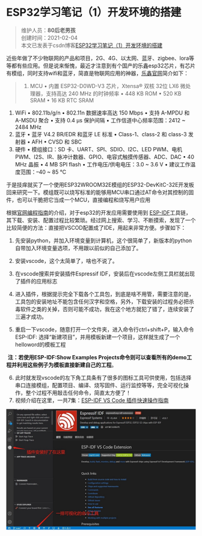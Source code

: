 # ESP32学习笔记（1）开发环境的搭建
>维护人员：**80后老男孩**  
>创建时间：2021-02-04  
>本文已发表于csdn博客[ESP32学习笔记（1）开发环境的搭建](https://blog.csdn.net/weixin_41034400/article/details/113664468)


近些年做了不少物联网的产品和项目，2G、4G、以太网、蓝牙、zigbee、lora等等都有些应用。但是说来惭愧，最近才注意到有个国产的乐鑫esp32芯片，有芯片有模组，同时支持wifi和蓝牙，简直是物联网应用的神器，[乐鑫官网](https://www.espressif.com/zh-hans)简介如下：

>1. MCU
 • 内置 ESP32-D0WD-V3 芯片，Xtensa® 双核 32位 LX6 微处理器，支持高达 240 MHz 的时钟频率
 • 448 KB ROM
 • 520 KB SRAM
 • 16 KB RTC SRAM
1. Wi­Fi
 • 802.11b/g/n
 • 802.11n 数据速率高达 150 Mbps
 • 支持 A-MPDU 和 A-MSDU 聚合
 • 支持 0.4 µs 保护间隔
 • 工作信道中心频率范围：2412 ~ 2484 MHz
3. 蓝牙
 • 蓝牙 V4.2 BR/EDR 和蓝牙 LE 标准
 • Class-1、class-2 和 class-3 发射器
 • AFH
• CVSD 和 SBC
4. 硬件
• 模组接口：SD 卡、UART、SPI、SDIO、I2C、LED PWM、电机 PWM、I2S、IR、脉冲计数器、GPIO、电容式触摸传感器、ADC、DAC
• 40 MHz 晶振
• 4 MB SPI flash
• 工作电压/供电电压：3.0 ~ 3.6 V
• 建议工作温度范围：–40 ~ 85 °C

于是技痒就买了一个使用ESP32­WROOM­32E模组的ESP32-DevKitC-32E开发板回来研究一下。模组既可以烧写标准的能够用MCU串口通过AT命令对其控制的固件，也可以干脆把它当成一个MCU，直接编程和烧写用户应用

根据[官网编程指南](https://docs.espressif.com/projects/esp-idf/zh_CN/latest/esp32/get-started/index.html#)的介绍，对于esp32的开发应用需要使用到 [ESP-IDF](https://github.com/espressif/esp-idf)工具链，其下载、安装、配置过程比较繁琐。经过网上搜索、学习、不断摸索，发现了一个比较简便的方法：直接把VSCOD配置成了IDE，用起来非常方便。步骤如下：
1. 先安装python，并加入环境变量到计算机，这个很简单了，新版本的python自带加入环境变量选项，不用跟以前似的自己添加了。

2. 安装vscode，这个太简单了，啥也不说了。

3. 在vscode搜索并安装插件Espressif IDF，安装后在vscode左侧工具栏就出现了插件的应用标志

4. 进入插件，根据提示完全下载各个工具包，到底是啥不用管，需要注意的是，工具包的安装地址不能包含任何汉字和空格，另外，下载安装的过程务必把杀毒软件之类的关掉，否则可能不成功，我在这个地方就犯了错了，连续安装了三遍才成功。

5. 重启一下vscode，随意打开一个文件夹，进入命令行ctrl+shift+P，输入命令ESP-IDF: 选择“新建项目”，并用模板新建一个项目，这样就生成了一个helloword的模板工程

​    **注：若使用ESP-IDF:Show Examples Projects命令则可以查看所有的demo工程并利用这些例子为模板直接新建自己的工程**。

6. 此时就发现vscode的左下角工具条有了很多的图标工具可供使用，包括选择串口连接模组，配置项目、编译、烧写固件、运行监控等等，完全可视化操作，整个过程不用敲击任何命令，简直太方便了！
7. 视频介绍在这里，一共7集：[ESP-IDF VS Code 插件快速操作指南](https://www.bilibili.com/video/BV17p4y167uN/)

![](assets/004/002/001-1612442975838.jpg)















